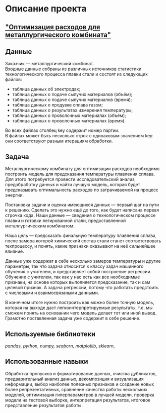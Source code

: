 # Описание проекта 
## ["Оптимизация расходов для металлургического комбината"](https://github.com/AlexandreFyodorov/My_Proects/blob/main/Optimization_of_industrial_costs/Industrial.ipynb)

## Данные

Заказчик — металлургический комбинат.<br>
Входные данные собраны из различных источников статистики технологического процесса плавки стали и состоят из следующих файлов:

 - таблица данных об электродах;
 - таблица данных о подаче сыпучих материалов (объём);
 - таблица данных о подаче сыпучих материалов (время);
 - таблица данных о продувке сплава газом;
 - таблица данных о результатах измерения температуры;
 - таблица данных о проволочных материалах (объём);
 - таблица данных о проволочных материалах (время).

Во всех файлах столбец key содержит номер партии.<br> 
В файлах может быть несколько строк с одинаковым значением key: они соответствуют разным итерациям обработки.

## Задача

Металлургическому комбинату для оптимизации расходов необходимо построить модель для предсказания температуры плавления сплава. Для этого потребуется провести исследовательский анализ, предобработку данных и найти лучшую модель, которая будет предсказывать оптимальность расходов по затрачиваемой на процесс энергии.

Постановка задачи и оценка имеющихся данных — первый шаг на пути к решению. Cделать это нужно ещё до того, как будет написана первая строчка кода. Наши данные — сведения о технологическом процессе плавки и готовки легированной стали, предоставленной металлургическим комбинатом.

Наша цель — предсказать финальную температуру плавления сплава, после замера которой химический состав стали станет соответствовать техпроцессу, и понять, какие признаки оказывают на неё сильнейшее влияние.

Данные уже содержат в себе несколько замеров температуры и другие параметры, так что задача относится к классу задач машинного обучения с учителем, и представляет собой построение регрессии. Обучение с учителем, так как у нас есть как все необходимые признаки, на основе которых выполняется предсказание, так и сам целевой признак. А задача регрессии, потому что работать предстоить с числовыми и взаимосвязаными данными.

В конечном итоге нужно построить как можно более точную модель, которая на выходе даст легкоинтерпретируемые результаты, т.е. мы сможем понять на основании чего модель делает тот или иной вывод. Грамотно поставленная задача уже содержит в себе решение.

## Используемые библиотеки
*pandas,* *python,* *numpy,* *seaborn,* *matplotlib*, *sklearn*, 

## Использованные навыки

Обработка пропусков и форматирование данных, очистка дубликатов, предварительный анализ данных, декомпозиция и визуализация информации, выбор наиболее полезных признаков и создание новых более репрезентативных, сравнение качества работы нескольких моделей, оптимизация гиперпараметров в лучшей модели, проверка модели на тестовой выборке, интерпретация результатов, итоговое представление результатов работы.

